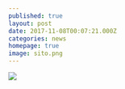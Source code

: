 ```yaml
---
published: true
layout: post
date: 2017-11-08T00:07:21.000Z
categories: news
homepage: true
image: sito.png
---
```

![]({{site.baseurl}}/http://i65.tinypic.com/219dzsn.png)